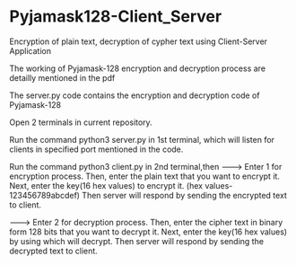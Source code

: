 # Pyjamask128-Client_Server
Encryption of plain text, decryption of cypher text using Client-Server Application

The working of Pyjamask-128 encryption and decryption process are detailly mentioned in the pdf

The server.py code contains the encryption and decryption code of Pyjamask-128

Open 2 terminals in current repository.

Run the command python3 server.py in 1st terminal, which will listen for clients in specified port mentioned in the code.

Run the command python3 client.py in 2nd terminal,then ---> Enter 1 for encryption process. Then, enter the plain text that you want to encrypt it. Next, enter the key(16 hex values) to encrypt it. (hex values-123456789abcdef) Then server will respond by sending the encrypted text to client.

---> Enter 2 for decryption process. Then, enter the cipher text in binary form 128 bits that you want to decrypt it. Next, enter the key(16 hex values) by using which will decrypt. Then server will respond by sending the decrypted text to client.
